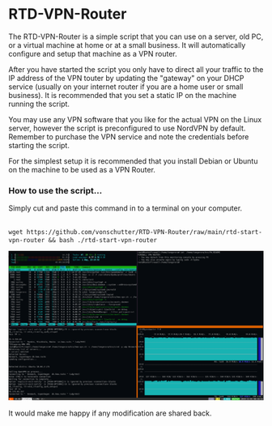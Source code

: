 # RTD-VPN-Router

The RTD-VPN-Router is a simple script that you can use on a server, old PC, or a virtual machine at home or at a small business. It will automatically configure and setup that machine as a VPN router. 

After you have started the script you only have to direct all your traffic to the IP address of the VPN touter by updating the "gateway" on your DHCP service (usually on your internet router if you are a home user or small business). It is recommended that you set a static IP on the machine running the script.

You may use any VPN software that you like for the actual VPN on the Linux server, however the script is preconfigured to use NordVPN by default. Remember to purchase the VPN service and note the credentials before starting the script.

For the simplest setup it is recommended that you install Debian or Ubuntu on the machine to be used as a VPN Router. 

### How to use the script...
Simply cut and paste this command in to a terminal on your computer.  

```

wget https://github.com/vonschutter/RTD-VPN-Router/raw/main/rtd-start-vpn-router && bash ./rtd-start-vpn-router 

```

![RTD Builder Screenshot 2](Media_files/Scr1.png?raw=true "Executing the Script in a terminal")


It would make me happy if any modification are shared back. 

